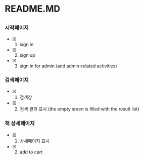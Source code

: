# README.MD

## 
### 시작페이지 
 - [x] 1. sign in
 - [x] 2. sign up 
 - [x] 3. sign in for admin (and admin-related activities)

### 검색페이지
 - [x] 1. 검색창 
 - [x] 2. 검색 결과 표시 (the empty sreen is filled with the result list)

### 책 상세페이지
 - [x] 1. 상세페이지 표시
 - [x] 2. add to cart
